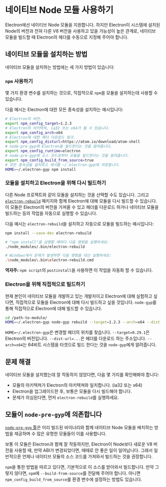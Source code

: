 # 네이티브 Node 모듈 사용하기

Electron에선 네이티브 Node 모듈을 지원합니다. 하지만 Electron이 시스템에 설치된
Node의 버전과 전혀 다른 V8 버전을 사용하고 있을 가능성이 높은 관계로, 네이티브 모듈을
빌드할 때 Electron의 헤더를 수동으로 지정해 주어야 합니다.

## 네이티브 모듈을 설치하는 방법

네이티브 모듈을 설치하는 방법에는 세 가지 방법이 있습니다:

### `npm` 사용하기

몇 가지 환경 변수를 설치하는 것으로, 직접적으로 `npm`을 모듈을 설치하는데 사용할 수
있습니다.

다음 예시는 Electron에 대한 모든 종속성을 설치하는 예시입니다:

```bash
# Electron의 버전.
export npm_config_target=1.2.3
# Electron의 아키텍쳐, ia32 또는 x64가 될 수 있습니다.
export npm_config_arch=x64
# Electron에 대한 헤더 다운로드 링크.
export npm_config_disturl=https://atom.io/download/atom-shell
# node-pre-gyp에 Electron을 빌드한다는 것을 알려줍니다.
export npm_config_runtime=electron
# node-pre-gyp에 소스 코드로부터 모듈을 빌드한다는 것을 알려줍니다.
export npm_config_build_from_source=true
# 모든 종속성을 설치하고 캐시를 ~/.electron-gyp에 저장합니다.
HOME=~/.electron-gyp npm install
```

### 모듈을 설치하고 Electron을 위해 다시 빌드하기

다른 Node 프로젝트와 같이 모듈을 설치하는 것을 선택할 수도 있습니다. 그리고
[`electron-rebuild`][electron-rebuild] 패키지와 함께 Electron에 대해 모듈을 다시
빌드할 수 있습니다. 이 모듈은 Electron의 버전을 가져올 수 있고 헤더를 다운로드 하거나
네이티브 모듈을 빌드하는 등의 작업을 자동으로 실행할 수 있습니다.

다음 예시는 `electron-rebuild`을 설치하고 자동으로 모듈을 빌드하는 예시입니다:

```bash
npm install --save-dev electron-rebuild

# "npm install"을 실행할 때마다 다음 명령을 실행하세요:
./node_modules/.bin/electron-rebuild

# Windows에서 문제가 발생하면 다음 명령을 대신 실행하세요:
.\node_modules\.bin\electron-rebuild.cmd
```

**역자주:** `npm script`의 `postinstall`을 사용하면 이 작업을 자동화 할 수 있습니다.

### Electron을 위해 직접적으로 빌드하기

현재 본인이 네이티브 모듈을 개발하고 있는 개발자이고 Electron에 대해 실험하고 싶다면,
직접적으로 모듈을 Electron에 대해 다시 빌드하고 싶을 것입니다. `node-gyp`를 통해
직접적으로 Electron에 대해 빌드할 수 있습니다.

```bash
cd /path-to-module/
HOME=~/.electron-gyp node-gyp rebuild --target=1.2.3 --arch=x64 --dist-url=https://atom.io/download/atom-shell
```

`HOME=~/.electron-gyp`은 변경할 헤더의 위치를 찾습니다. `--target=0.29.1`은
Electron의 버전입니다. `--dist-url=...`은 헤더를 다운로드 하는 주소입니다.
`--arch=x64`는 64비트 시스템을 타겟으로 빌드 한다는 것을 `node-gyp`에게 알려줍니다.

## 문제 해결

네이티브 모듈을 설치했는데 잘 작동하지 않았다면, 다음 몇 가지를 확인해봐야 합니다:

* 모듈의 아키텍쳐가 Electron의 아키텍쳐와 일치합니다. (ia32 또는 x64)
* Electron을 업그레이드한 후, 보통은 모듈을 다시 빌드해야 합니다.
* 문제가 의심된다면, 먼저 `electron-rebuild`를 실행하세요.

## 모듈이 `node-pre-gyp`에 의존합니다

[`node-pre-gyp` 툴][node-pre-gyp]은 미리 빌드된 바이너리와 함께 네이티브 Node 모듈을
배치하는 방법을 제공하며 수 많은 유명한 모듈들이 이를 사용합니다.

보통 이 모듈은 Electron과 함께 잘 작동하지만, Electron이 Node보다 새로운 V8 버전을
사용할 때, 만약 ABI가 변경되었다면, 때때로 안 좋은 일이 일어납니다. 그래서 일반적으론
언제나 네이티브 모듈의 소스 코드를 가져와서 빌드하는 것을 권장합니다.

`npm`을 통한 방법을 따르고 있다면, 기본적으로 이 소스를 받아와서 빌드합니다. 만약
그렇지 않다면, `npm`에 `--build-from-source`를 전달해 주어야 합니다. 아니면
`npm_config_build_from_source`를 환경 변수에 설정하는 방법도 있습니다.

[electron-rebuild]: https://github.com/paulcbetts/electron-rebuild
[node-pre-gyp]: https://github.com/mapbox/node-pre-gyp
